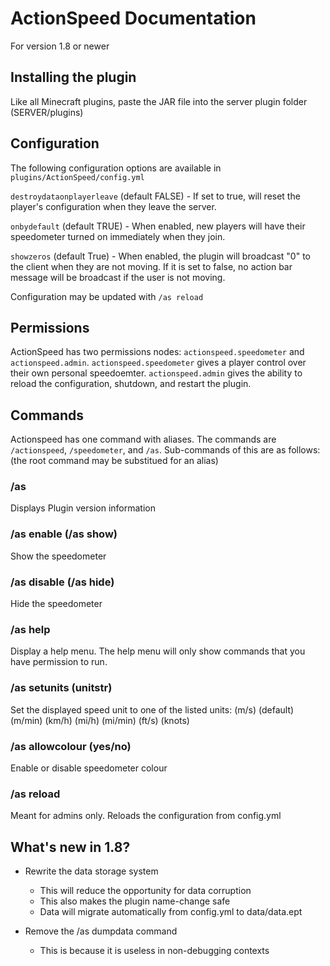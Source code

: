 # ActionSpeed Documentation
For version 1.8 or newer

## Installing the plugin

Like all Minecraft plugins, paste the JAR file into the server plugin folder (SERVER/plugins)

## Configuration

The following configuration options are available in `plugins/ActionSpeed/config.yml`

`destroydataonplayerleave` (default FALSE) - If set to true, will reset the player's configuration when they leave the server.

`onbydefault` (default TRUE) - When enabled, new players will have their speedometer turned on immediately when they join.

`showzeros` (default True) - When enabled, the plugin will broadcast "0" to the client when they are not moving. If it is set to false, no action bar message will be broadcast if the user is not moving.

Configuration may be updated with `/as reload`

## Permissions

ActionSpeed has two permissions nodes: `actionspeed.speedometer` and `actionspeed.admin`. `actionspeed.speedometer` gives a player control over their own personal speedoemter. `actionspeed.admin` gives the ability to reload the configuration, shutdown, and restart the plugin.

## Commands

Actionspeed has one command with aliases. The commands are `/actionspeed`, `/speedometer`, and `/as`. Sub-commands of this are as follows: (the root command may be substitued for an alias)

### /as
Displays Plugin version information

### /as enable (/as show)
Show the speedometer

### /as disable (/as hide)
Hide the speedometer

### /as help
Display a help menu. The help menu will only show commands that you have permission to run.

### /as setunits (unitstr)
Set the displayed speed unit to one of the listed units:
(m/s) (default)
(m/min)
(km/h)
(mi/h)
(mi/min)
(ft/s)
(knots)

### /as allowcolour (yes/no)
Enable or disable speedometer colour

### /as reload
Meant for admins only. Reloads the configuration from config.yml

## What's new in 1.8?

- Rewrite the data storage system
  - This will reduce the opportunity for data corruption
  - This also makes the plugin name-change safe
  - Data will migrate automatically from config.yml to data/data.ept

- Remove the /as dumpdata command
  - This is because it is useless in non-debugging contexts